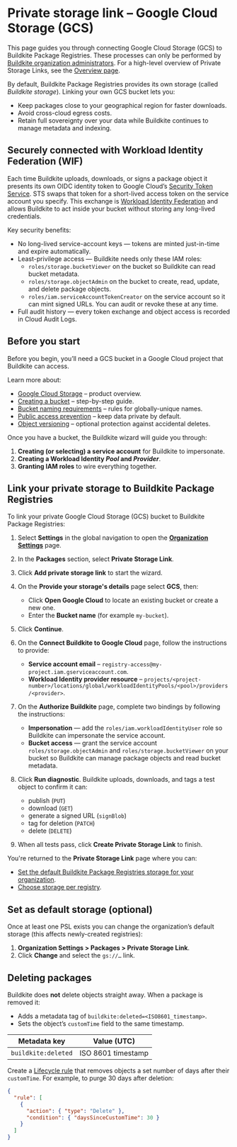 # Private storage link – Google Cloud Storage (GCS)

This page guides you through connecting Google Cloud Storage (GCS) to Buildkite Package Registries. These processes can only be performed by [Buildkite organization administrators](/docs/package-registries/security/permissions#manage-teams-and-permissions-organization-level-permissions). For a high-level overview of Private Storage Links, see the [Overview page](/docs/package-registries/private-storage-link).

By default, Buildkite Package Registries provides its own storage (called *Buildkite storage*). Linking your own GCS bucket lets you:

- Keep packages close to your geographical region for faster downloads.
- Avoid cross-cloud egress costs.
- Retain full sovereignty over your data while Buildkite continues to manage metadata and indexing.

## Securely connected with Workload Identity Federation (WIF)

Each time Buildkite uploads, downloads, or signs a package object it presents its own OIDC identity token to Google Cloud’s [Security Token Service](https://cloud.google.com/iam/docs/reference/sts/rest). STS swaps that token for a short-lived access token on the service account you specify. This exchange is [Workload Identity Federation](https://cloud.google.com/iam/docs/workload-identity-federation) and allows Buildkite to act inside your bucket without storing any long-lived credentials.

Key security benefits:

- No long-lived service-account keys — tokens are minted just-in-time and expire automatically.
- Least-privilege access — Buildkite needs only these IAM roles:
  + `roles/storage.bucketViewer` on the bucket so Buildkite can read bucket metadata.
  + `roles/storage.objectAdmin` on the bucket to create, read, update, and delete package objects.
  + `roles/iam.serviceAccountTokenCreator` on the service account so it can mint signed URLs.
You can audit or revoke these at any time.
- Full audit history — every token exchange and object access is recorded in Cloud Audit Logs.

## Before you start

Before you begin, you’ll need a GCS bucket in a Google Cloud project that Buildkite can access.

Learn more about:

- [Google Cloud Storage](https://cloud.google.com/storage) – product overview.
- [Creating a bucket](https://cloud.google.com/storage/docs/creating-buckets) – step-by-step guide.
- [Bucket naming requirements](https://cloud.google.com/storage/docs/naming-buckets) – rules for globally-unique names.
- [Public access prevention](https://cloud.google.com/storage/docs/public-access-prevention) – keep data private by default.
- [Object versioning](https://cloud.google.com/storage/docs/object-versioning) – optional protection against accidental deletes.

Once you have a bucket, the Buildkite wizard will guide you through:

1. **Creating (or selecting) a service account** for Buildkite to impersonate.
1. **Creating a Workload Identity _Pool_ and _Provider_**.
1. **Granting IAM roles** to wire everything together.

## Link your private storage to Buildkite Package Registries

To link your private Google Cloud Storage (GCS) bucket to Buildkite Package Registries:

1. Select **Settings** in the global navigation to open the [**Organization Settings**](https://buildkite.com/organizations/~/settings) page.

1. In the **Packages** section, select **Private Storage Link**.

1. Click **Add private storage link** to start the wizard.

1. On the **Provide your storage's details** page select **GCS**, then:
    + Click **Open Google Cloud** to locate an existing bucket or create a new one.
    + Enter the **Bucket name** (for example `my-bucket`).

1. Click **Continue**.

1. On the **Connect Buildkite to Google Cloud** page, follow the instructions to provide:
    + **Service account email** – `registry-access@my-project.iam.gserviceaccount.com`.
    + **Workload Identity provider resource** – `projects/<project-number>/locations/global/workloadIdentityPools/<pool>/providers/<provider>`.

1. On the **Authorize Buildkite** page, complete two bindings by following the instructions:
    + **Impersonation** — add the `roles/iam.workloadIdentityUser` role so Buildkite can impersonate the service account.
    + **Bucket access** — grant the service account `roles/storage.objectAdmin` and `roles/storage.bucketViewer` on your bucket so Buildkite can manage package objects and read bucket metadata.

1. Click **Run diagnostic**. Buildkite uploads, downloads, and tags a test object to confirm it can:
    + publish (`PUT`)
    + download (`GET`)
    + generate a signed URL (`signBlob`)
    + tag for deletion (`PATCH`)
    + delete (`DELETE`)

1. When all tests pass, click **Create Private Storage Link** to finish.

You're returned to the **Private Storage Link** page where you can:

- [Set the default Buildkite Package Registries storage for your organization](/docs/package-registries/private-storage-link#set-the-default-buildkite-package-registries-storage).
- [Choose storage per registry](/docs/package-registries/manage-registries#update-a-source-registry-configure-registry-storage).

## Set as default storage (optional)

Once at least one PSL exists you can change the organization’s default storage (this affects newly-created registries):

1. **Organization Settings > Packages > Private Storage Link**.
1. Click **Change** and select the `gs://…` link.

## Deleting packages

Buildkite does **not** delete objects straight away. When a package is removed it:

- Adds a metadata tag of `buildkite:deleted=<ISO8601_timestamp>`.
- Sets the object’s `customTime` field to the same timestamp.

| Metadata key       | Value (UTC) |
|--------------------|-------------|
| `buildkite:deleted`| ISO 8601 timestamp |

Create a [Lifecycle rule](https://cloud.google.com/storage/docs/lifecycle) that removes objects a set number of days after their `customTime`. For example, to purge 30 days after deletion:

```json
{
  "rule": [
    {
      "action": { "type": "Delete" },
      "condition": { "daysSinceCustomTime": 30 }
    }
  ]
}
```
